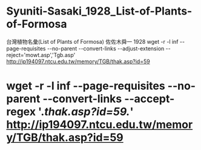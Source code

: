 # Syuniti-Sasaki_1928_List-of-Plants-of-Formosa
 台灣植物名彙(List of Plants of Formosa) 佐佐木舜一 1928 
wget -r -l inf --page-requisites --no-parent --convert-links --adjust-extension  --reject='mowt.asp','Tgb.asp' http://ip194097.ntcu.edu.tw/memory/TGB/thak.asp?id=59
# wget -r -l inf --page-requisites --no-parent --convert-links --accept-regex '.*thak.asp?id=59.*' http://ip194097.ntcu.edu.tw/memory/TGB/thak.asp?id=59

